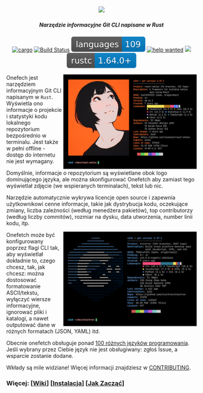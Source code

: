 <h3 align="center"><img src="../assets/onefetch.svg" height="130px"></h3>

<h5 align="center">Narzędzie informacyjne Git CLI napisane w Rust</h5>

<p align="center">
	<a href="https://crates.io/crates/onefetch"><img src="https://img.shields.io/crates/v/onefetch.svg" alt="cargo"></a>
	<a href="https://github.com/o2sh/onefetch/actions"><img src="https://github.com/o2sh/onefetch/workflows/CI/badge.svg" alt="Build Status"></a>
  <a href="https://onefetch.dev"><img src="../assets/language-badge.svg"></a>
  <a href="https://github.com/o2sh/onefetch/issues?q=is%3Aissue+is%3Aopen+label%3A%22help+wanted%22"><img src="https://img.shields.io/github/issues/o2sh/onefetch/help%20wanted?color=green" alt="help wanted"></a>
	<a href="../LICENSE.md"><img src="https://img.shields.io/badge/license-MIT-blue.svg"></a>
	<img src="../assets/msrv-badge.svg">
</p>

<img src="../assets/screenshot-1.png" align="right" height="250px">

Onefech jest narzędziem informacyjnym Git CLI napisanym w `Rust`. Wyświetla ono informacje o projekcie i statystyki kodu lokalnego repozytorium bezpośrednio w terminalu. Jest także w pełni offline - dostęp do internetu nie jest wymagany.

Domyślnie, informacje o repozytorium są wyświetlane obok logo dominującego języka, ale można skonfigurować Onefetch aby zamiast tego wyświetlał zdjęcie (we wspieranych terminalach), tekst lub nic.

Narzędzie automatycznie wykrywa licencje open source i zapewnia użytkownikowi cenne informacje, takie jak dystrybucja kodu, oczekujące zmiany, liczba zależności (według menedżera pakietów), top contributorzy (według liczby commitów), rozmiar na dysku, data utworzenia, number linii kodu, itp.

<img src="../assets/screenshot-2.png" align="right" height="250px">

Onefetch może być konfigurowany poprzez flagi CLI tak, aby wyświetlał dokładnie to, czego chcesz, tak, jak chcesz: można dostosować formatowanie ASCII/tekstu, wyłączyć wiersze informacyjne, ignorować pliki i katalogi, a nawet outputować dane w różnych formatach (JSON, YAML) itd.

Obecnie onefetch obsługuje ponad [100 różnych języków programowania](https://onefetch.dev). Jeśli wybrany przez Ciebie język nie jest obsługiwany: zgłoś Issue, a wsparcie zostanie dodane.

Wkłady są mile widziane! Więcej informacji znajdziesz w [CONTRIBUTING](../CONTRIBUTING.md).

### Więcej: \[[Wiki](https://github.com/o2sh/onefetch/wiki)\] \[[Instalacja](https://github.com/o2sh/onefetch/wiki/Installation)\] \[[Jak Zacząć](https://github.com/o2sh/onefetch/wiki/getting-started)\]
